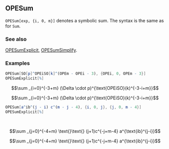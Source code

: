 ## OPESum

`OPESum[exp, {i, 0, m}]` denotes a symbolic sum. The syntax is the same as for `Sum`.

### See also

[OPESumExplicit](OPESumExplicit), [OPESumSimplify](OPESumSimplify).

### Examples

```mathematica
OPESum[SO[p]^OPEiSO[k]^(OPEm - OPEi - 3), {OPEi, 0, OPEm - 3}]
OPESumExplicit[%]
```

$$\sum _{i=0}^{-3+m} (\Delta \cdot p)^{\text{OPEiSO}(k)^{-3-i+m}}$$

$$\sum _{i=0}^{-3+m} (\Delta \cdot p)^{\text{OPEiSO}(k)^{-3-i+m}}$$

```mathematica
OPESum[a^ib^(j - i) c^(m - j - 4), {i, 0, j}, {j, 0, m - 4}]
OPESumExplicit[%] 
  
 

```

$$\sum _{j=0}^{-4+m} \text{}\text{} (j+1)c^{-j+m-4} a^{\text{ib}^{j-i}}$$

$$\sum _{j=0}^{-4+m} \text{}\text{} (j+1)c^{-j+m-4} a^{\text{ib}^{j-i}}$$